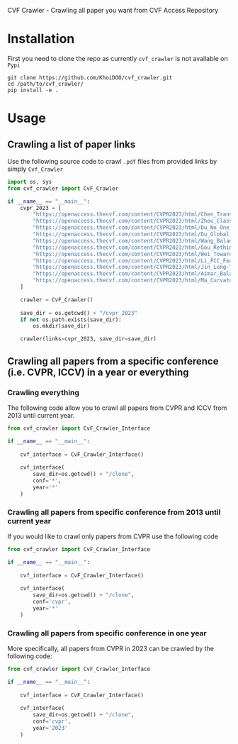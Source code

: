 CVF Crawler - Crawling all paper you want from CVF Access Repository

# Installation
First you need to clone the repo as currently ```cvf_crawler``` is not available on ```Pypi```
```
git clone https://github.com/KhoiDOO/cvf_crawler.git
cd /path/to/cvf_crawler/
pip install -e .
```

# Usage
## Crawling a list of paper links
Use the following source code to crawl ```.pdf``` files from provided links by simply ```Cvf_Crawler```
```Python
import os, sys
from cvf_crawler import CvF_Crawler

if __name__ == "__main__":
    cvpr_2023 = [
        "https://openaccess.thecvf.com/content/CVPR2023/html/Chen_Transfer_Knowledge_From_Head_to_Tail_Uncertainty_Calibration_Under_Long-Tailed_CVPR_2023_paper.html",
        "https://openaccess.thecvf.com/content/CVPR2023/html/Zhou_Class-Conditional_Sharpness-Aware_Minimization_for_Deep_Long-Tailed_Recognition_CVPR_2023_paper.html",
        "https://openaccess.thecvf.com/content/CVPR2023/html/Du_No_One_Left_Behind_Improving_the_Worst_Categories_in_Long-Tailed_CVPR_2023_paper.html",
        "https://openaccess.thecvf.com/content/CVPR2023/html/Du_Global_and_Local_Mixture_Consistency_Cumulative_Learning_for_Long-Tailed_Visual_CVPR_2023_paper.html",
        "https://openaccess.thecvf.com/content/CVPR2023/html/Wang_Balancing_Logit_Variation_for_Long-Tailed_Semantic_Segmentation_CVPR_2023_paper.html",
        "https://openaccess.thecvf.com/content/CVPR2023/html/Gou_Rethinking_Image_Super_Resolution_From_Long-Tailed_Distribution_Learning_Perspective_CVPR_2023_paper.html",
        "https://openaccess.thecvf.com/content/CVPR2023/html/Wei_Towards_Realistic_Long-Tailed_Semi-Supervised_Learning_Consistency_Is_All_You_Need_CVPR_2023_paper.html",
        "https://openaccess.thecvf.com/content/CVPR2023/html/Li_FCC_Feature_Clusters_Compression_for_Long-Tailed_Visual_Recognition_CVPR_2023_paper.html",
        "https://openaccess.thecvf.com/content/CVPR2023/html/Jin_Long-Tailed_Visual_Recognition_via_Self-Heterogeneous_Integration_With_Knowledge_Excavation_CVPR_2023_paper.html",
        "https://openaccess.thecvf.com/content/CVPR2023/html/Aimar_Balanced_Product_of_Calibrated_Experts_for_Long-Tailed_Recognition_CVPR_2023_paper.html",
        "https://openaccess.thecvf.com/content/CVPR2023/html/Ma_Curvature-Balanced_Feature_Manifold_Learning_for_Long-Tailed_Classification_CVPR_2023_paper.html",
    ]

    crawler = CvF_Crawler()
    
    save_dir = os.getcwd() + "/cvpr_2023"
    if not os.path.exists(save_dir):
        os.mkdir(save_dir)

    crawler(links=cvpr_2023, save_dir=save_dir)
```

## Crawling all papers from a specific conference (i.e. CVPR, ICCV) in a year or everything
### Crawling everything
The following code allow you to crawl all papers from CVPR and ICCV from 2013 until current year.
```Python
from cvf_crawler import CvF_Crawler_Interface

if __name__ == "__main__":
    
    cvf_interface = CvF_Crawler_Interface()
    
    cvf_interface(
        save_dir=os.getcwd() + "/clone",
        conf='*',
        year='*'
    )
```
### Crawling all papers from specific conference from 2013 until current year
If you would like to crawl only papers from CVPR use the following code
```Python
from cvf_crawler import CvF_Crawler_Interface

if __name__ == "__main__":
    
    cvf_interface = CvF_Crawler_Interface()
    
    cvf_interface(
        save_dir=os.getcwd() + "/clone",
        conf='cvpr',
        year='*'
    )
```

### Crawling all papers from specific conference in one year
More specifically, all papers from CVPR in 2023 can be crawled by the following code:
```Python
from cvf_crawler import CvF_Crawler_Interface

if __name__ == "__main__":
    
    cvf_interface = CvF_Crawler_Interface()
    
    cvf_interface(
        save_dir=os.getcwd() + "/clone",
        conf='cvpr',
        year='2023'
    )
```
